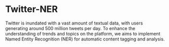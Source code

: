 # Twitter-NER
Twitter is inundated with a vast amount of textual data, with users generating around 500 million tweets per day. To enhance the understanding of trends and topics on the platform, we  aims to implement Named Entity Recognition (NER) for automatic content tagging and analysis.

